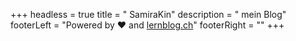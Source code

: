 +++
headless = true
title = "  SamiraKin"
description = "  mein Blog"
footerLeft = "Powered by ❤️ and [lernblog.ch](https://www.lernblog.ch)"
footerRight = ""
+++
